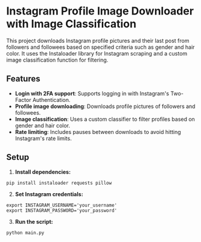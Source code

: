 # Instagram Profile Image Downloader with Image Classification

This project downloads Instagram profile pictures and their last post from followers and followees based on specified criteria such as gender and hair color. It uses the Instaloader library for Instagram scraping and a custom image classification function for filtering.

## Features
- **Login with 2FA support**: Supports logging in with Instagram's Two-Factor Authentication.
- **Profile image downloading**: Downloads profile pictures of followers and followees.
- **Image classification**: Uses a custom classifier to filter profiles based on gender and hair color.
- **Rate limiting**: Includes pauses between downloads to avoid hitting Instagram's rate limits.

## Setup

1. **Install dependencies:**
```
pip install instaloader requests pillow
```

2. **Set Instagram credentials:**
```
export INSTAGRAM_USERNAME='your_username'
export INSTAGRAM_PASSWORD='your_password'
```

3. **Run the script:**
```
python main.py
```